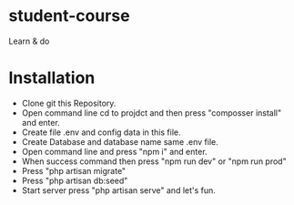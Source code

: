 # student-course
Learn &amp; do

# Installation
- Clone git this Repository.
- Open command line cd to projdct and then press "composser install" and enter.
- Create file .env and config data in this file.
- Create Database and database name same .env file.
- Open command line and press "npm i" and enter.
- When success command then press "npm run dev" or "npm run prod"
- Press "php artisan migrate"
- Press "php artisan db:seed"
- Start server press "php artisan serve" and let's fun.
